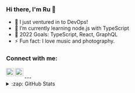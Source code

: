 ### Hi there, I'm Ru 👋

- 🔭 I just ventured in to DevOps!
- 🌱 I’m currently learning node.js with TypeScript
- 🥅 2022 Goals: TypeScript, React, GraphQL
- ⚡ Fun fact: I love music and photography.

### Connect with me:

[<img align="left" alt="aruninn01 | LinkedIn" width="22px" src="https://cdn.jsdelivr.net/npm/simple-icons@v3/icons/linkedin.svg" />][linkedin]
[<img align="left" alt="aruninn01 | Instagram" width="22px" src="https://cdn.jsdelivr.net/npm/simple-icons@v3/icons/instagram.svg" />][instagram]

<br />
---

<details>
  <summary>:zap: GitHub Stats</summary>

  <img align="left" alt="aruninn01's GitHub Stats" src="https://github-readme-stats.aruninn01.vercel.app/api?username=aruninn01&show_icons=true&hide_border=true" />

</details>

[instagram]: https://instagram.com/ru3.14
[linkedin]: https://linkedin.com/in/arunachalam-thangappa-b47834221
